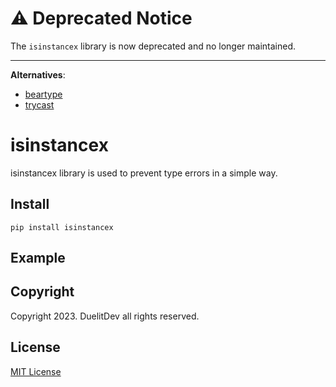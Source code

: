 # ⚠️ Deprecated Notice

The `isinstancex` library is now deprecated and no longer maintained.  

---

**Alternatives**:
- [beartype](https://pypi.org/project/beartype/)
- [trycast](https://pypi.org/project/trycast/)

# isinstancex
isinstancex library is used to prevent type errors in a simple way.  
## Install
`pip install isinstancex`  
## Example

## Copyright
Copyright 2023. DuelitDev all rights reserved.  
## License
[MIT License](https://github.com/DuelitDev/isinstancex/blob/main/LICENSE)   

